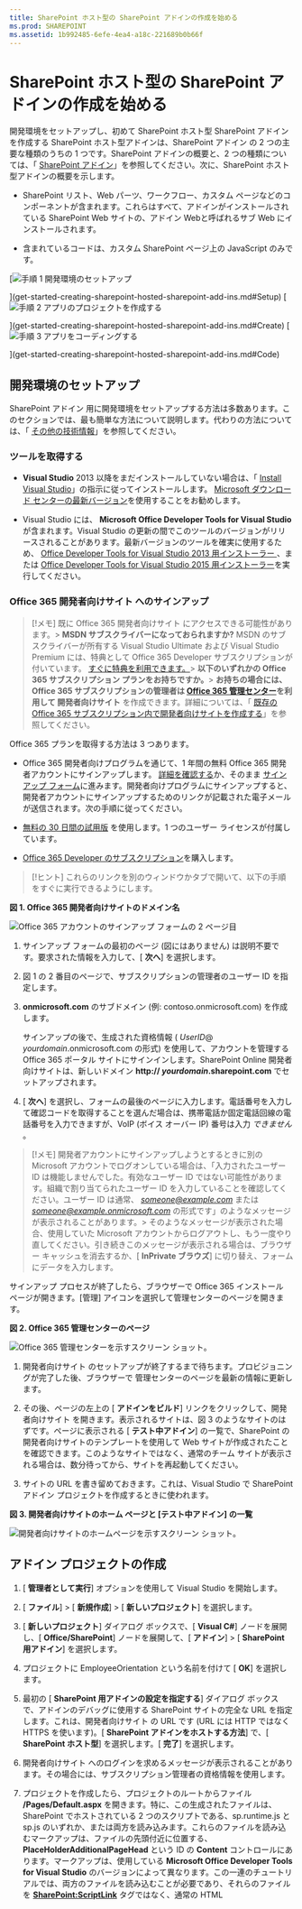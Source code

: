 ```yaml
---
title: SharePoint ホスト型の SharePoint アドインの作成を始める
ms.prod: SHAREPOINT
ms.assetid: 1b992485-6efe-4ea4-a18c-221689b0b66f
---
```



# SharePoint ホスト型の SharePoint アドインの作成を始める
開発環境をセットアップし、初めて SharePoint ホスト型 SharePoint アドイン を作成する
SharePoint ホスト型アドインは、SharePoint アドイン の 2 つの主要な種類のうちの 1 つです。SharePoint アドインの概要と、2 つの種類については、「 [SharePoint アドイン](sharepoint-add-ins.md)」を参照してください。次に、SharePoint ホスト型アドインの概要を示します。
  
    
    


- SharePoint リスト、Web パーツ、ワークフロー、カスタム ページなどのコンポーネントが含まれます。これらはすべて、アドインがインストールされている SharePoint Web サイトの、アドイン Webと呼ばれるサブ Web にインストールされます。
    
  
- 含まれているコードは、カスタム SharePoint ページ上の JavaScript のみです。
    
  

 [![手順 1 開発環境のセットアップ](images/6d3bbe0a-399e-4747-9e1a-01d42954ce32.png)
  
    
    
](get-started-creating-sharepoint-hosted-sharepoint-add-ins.md#Setup) [![手順 2 アプリのプロジェクトを作成する](images/d69871f6-c503-463b-bf96-4b6d7306c313.png)
  
    
    
](get-started-creating-sharepoint-hosted-sharepoint-add-ins.md#Create) [![手順 3 アプリをコーディングする](images/e5f8a9a2-e5fb-42d1-b19a-300178c626fb.png)
  
    
    
](get-started-creating-sharepoint-hosted-sharepoint-add-ins.md#Code)
  
    
    


## 開発環境のセットアップ
<a name="Setup"> </a>

SharePoint アドイン 用に開発環境をセットアップする方法は多数あります。このセクションでは、最も簡単な方法について説明します。代わりの方法については、「 [その他の技術情報](#bk_addresources)」を参照してください。
  
    
    

### ツールを取得する


- **Visual Studio** 2013 以降をまだインストールしていない場合は、「 [Install Visual Studio](http://msdn.microsoft.com/library/da049020-cfda-40d7-8ff4-7492772b620f.aspx)」の指示に従ってインストールします。 [Microsoft ダウンロード センターの最新バージョン](https://www.visualstudio.com/downloads/download-visual-studio-vs)を使用することをお勧めします。
    
  
- Visual Studio には、 **Microsoft Office Developer Tools for Visual Studio** が含まれます。Visual Studio の更新の間でこのツールのバージョンがリリースされることがあります。最新バージョンのツールを確実に使用するため、 [Office Developer Tools for Visual Studio 2013 用インストーラー ](http://aka.ms/OfficeDevToolsForVS2013)、または  [Office Developer Tools for Visual Studio 2015 用インストーラー](http://aka.ms/OfficeDevToolsForVS2015)を実行してください。
    
  

### Office 365 開発者向けサイト へのサインアップ
<a name="o365_signup"> </a>


> [!メモ]
>  既に Office 365 開発者向けサイト にアクセスできる可能性があります。> **MSDN サブスクライバーになっておられますか?** MSDN のサブスクライバーが所有する Visual Studio Ultimate および Visual Studio Premium には、特典として Office 365 Developer サブスクリプションが付いています。 [すぐに特典を利用できます。](https://msdn.microsoft.com/subscriptions/manage/default.aspx)> **以下のいずれかの Office 365 サブスクリプション プランをお持ちですか。**> **お持ちの場合には、Office 365 サブスクリプションの管理者は  [Office 365 管理センター](https://portal.microsoftonline.com/admin/default.aspx)を利用して 開発者向けサイト** を作成できます。詳細については、「 [既存の Office 365 サブスクリプション内で開発者向けサイトを作成する](create-a-developer-site-on-an-existing-office-365-subscription.md)」を参照してください。 
  
    
    

Office 365 プランを取得する方法は 3 つあります。
  
    
    

- Office 365 開発者向けプログラムを通じて、1 年間の無料 Office 365 開発者アカウントにサインアップします。 [詳細を確認する](http://dev.office.com/devprogram)か、そのまま [サインアップ フォーム](https://profile.microsoft.com/RegSysProfileCenter/wizardnp.aspx?wizid=14b845d0-938c-45af-b061-f798fbb4d170)に進みます。開発者向けプログラムにサインアップすると、開発者アカウントにサインアップするためのリンクが記載された電子メールが送信されます。次の手順に従ってください。
    
  
-  [無料の 30 日間の試用版](https://portal.microsoftonline.com/Signup/MainSignUp.aspx?OfferId=6881A1CB-F4EB-4db3-9F18-388898DAF510&amp;DL=DEVELOPERPACK) を使用します。1 つのユーザー ライセンスが付属しています。
    
  
-  [Office 365 Developer のサブスクリプション](https://portal.microsoftonline.com/Signup/MainSignUp.aspx?OfferId=C69E7747-2566-4897-8CBA-B998ED3BAB88&amp;DL=DEVELOPERPACK)を購入します。
    
  

> [!ヒント]
> これらのリンクを別のウィンドウかタブで開いて、以下の手順をすぐに実行できるようにします。 
  
    
    


**図 1. Office 365 開発者向けサイトのドメイン名**

  
    
    

  
    
    
![Office 365 アカウントのサインアップ フォームの 2 ページ目](images/ff384c69-56bf-4ceb-81c3-8b874e2407f0.png)
  
    
    

  
    
    

  
    
    

1. サインアップ フォームの最初のページ (図にはありません) は説明不要です。要求された情報を入力して、[ **次へ**] を選択します。
    
  
2. 図 1 の 2 番目のページで、サブスクリプションの管理者のユーザー ID を指定します。
    
  
3. **onmicrosoft.com** のサブドメイン (例: contoso.onmicrosoft.com) を作成します。
    
    サインアップの後で、生成された資格情報 ( _UserID_@ _yourdomain_.onmicrosoft.com の形式) を使用して、アカウントを管理する Office 365 ポータル サイトにサインインします。SharePoint Online 開発者向けサイトは、新しいドメイン **http:// _yourdomain_.sharepoint.com** でセットアップされます。
    
  
4. [ **次へ**] を選択し、フォームの最後のページに入力します。電話番号を入力して確認コードを取得することを選んだ場合は、携帯電話か固定電話回線の電話番号を入力できますが、VoIP (ボイス オーバー IP) 番号は入力 *できません*  。
    
  

    
> [!メモ]
> 開発者アカウントにサインアップしようとするときに別の Microsoft アカウントでログオンしている場合は、「入力されたユーザー ID は機能しませんでした。有効なユーザー ID ではない可能性があります。組織で割り当てられたユーザー ID を入力していることを確認してください。ユーザー ID は通常、 *someone@example.com*  または *someone@example.onmicrosoft.com*  の形式です」のようなメッセージが表示されることがあります。> そのようなメッセージが表示された場合、使用していた Microsoft アカウントからログアウトし、もう一度やり直してください。引き続きこのメッセージが表示される場合は、ブラウザー キャッシュを消去するか、[ **InPrivate ブラウズ**] に切り替え、フォームにデータを入力します。 
  
    
    

サインアップ プロセスが終了したら、ブラウザーで Office 365 インストール ページが開きます。[管理] アイコンを選択して管理センターのページを開きます。
  
    
    

**図 2. Office 365 管理センターのページ**

  
    
    

  
    
    
![Office 365 管理センターを示すスクリーン ショット。](images/SP15_Office365AdminInset_border.png)
  
    
    

  
    
    

1. 開発者向けサイト のセットアップが終了するまで待ちます。プロビジョニングが完了した後、ブラウザーで 管理センターのページを最新の情報に更新します。
    
  
2. その後、ページの左上の [ **アドインをビルド**] リンクをクリックして、開発者向けサイト を開きます。表示されるサイトは、図 3 のようなサイトのはずです。ページに表示される [ **テスト中アドイン**] の一覧で、SharePoint の開発者向けサイトのテンプレートを使用して Web サイトが作成されたことを確認できます。このようなサイトではなく、通常のチーム サイトが表示される場合は、数分待ってから、サイトを再起動してください。
    
  
3. サイトの URL を書き留めておきます。これは、Visual Studio で SharePoint アドイン プロジェクトを作成するときに使われます。
    
  

**図 3. 開発者向けサイトのホーム ページと [テスト中アドイン] の一覧**

  
    
    

  
    
    
![開発者向けサイトのホームページを示すスクリーン ショット。](images/SP15_DeveloperSiteHome_border.png)
  
    
    

  
    
    

  
    
    

## アドイン プロジェクトの作成
<a name="Create"> </a>


1. [ **管理者として実行**] オプションを使用して Visual Studio を開始します。
    
  
2. [ **ファイル**] > [ **新規作成**] > [ **新しいプロジェクト**] を選択します。
    
  
3. [ **新しいプロジェクト**] ダイアログ ボックスで、[ **Visual C#**] ノードを展開し、[ **Office/SharePoint**] ノードを展開して、[ **アドイン**] > [ **SharePoint 用アドイン**] を選択します。
    
  
4. プロジェクトに EmployeeOrientation という名前を付けて [ **OK**] を選択します。
    
  
5. 最初の [ **SharePoint 用アドインの設定を指定する**] ダイアログ ボックスで、アドインのデバッグに使用する SharePoint サイトの完全な URL を指定します。これは、開発者向けサイト の URL です (URL には HTTP ではなく HTTPS を使います)。[ **SharePoint アドインをホストする方法**] で、[ **SharePoint ホスト型**] を選択します。[ **完了**] を選択します。
    
  
6. 開発者向けサイト へのログインを求めるメッセージが表示されることがあります。その場合には、サブスクリプション管理者の資格情報を使用します。
    
  
7. プロジェクトを作成したら、プロジェクトのルートからファイル **/Pages/Default.aspx** を開きます。特に、この生成されたファイルは、SharePoint でホストされている 2 つのスクリプトである、sp.runtime.js と sp.js のいずれか、または両方を読み込みます。これらのファイルを読み込むマークアップは、ファイルの先頭付近に位置する、 **PlaceHolderAdditionalPageHead** という ID の **Content** コントロールにあります。マークアップは、使用している **Microsoft Office Developer Tools for Visual Studio** のバージョンによって異なります。この一連のチュートリアルでは、両方のファイルを読み込むことが必要であり、それらのファイルを **<SharePoint:ScriptLink>** タグではなく、通常の HTML **<script>** タグで読み込むことが必要です。 **PlaceHolderAdditionalPageHead** コントロールの中の行 `<meta name="WebPartPageExpansion" content="full" />` の *すぐ上*  に、次の行があることをご確認ください。
    
  ```
  
<script type="text/javascript" src="/_layouts/15/sp.runtime.js"></script>
<script type="text/javascript" src="/_layouts/15/sp.js"></script> 

  ```


    次いで、2 ファイルのどちらかを読み込むマークアップが他にもないかファイルを検索し、重複するマークアップを削除します。ファイルを保存して閉じます。
    
  

## アドインのコーディング
<a name="Code"> </a>

初めての SharePoint ホスト型 SharePoint アドインの場合、従来の SharePoint 拡張 (ユーザー設定リストとリスト インスタンス) を含めます。
  
    
    

1. **ソリューション エクスプローラー**で、AppManifest.xml ファイルを開きます。
    
  
2. マニフェスト デザイナーが開くので、 **Title** フィールドの単語間にスペースを入れてEmployee Orientation とします ( **Name** フィールドは変更 *しない*  でください)。
    
  
3. ファイルを保存して閉じます。
    
  
4. **ソリューション エクスプローラー**でプロジェクトを右クリックして、[ **追加**] > [ **新しいフォルダー**] と選択します。フォルダーの名前を Lists とします。
    
  
5. 新しいフォルダーを右クリックして、[ **追加**] > [ **新しいアイテム**] と選択します。[ **新しいアイテムの追加**] ダイアログが **Office/SharePoint** ノードに対して開きます。
    
  
6. [ **リスト**] を選択します。名前を NewEmployeeOrientation として、[ **追加**] を選択します。
    
  
7. [ **SharePoint カスタマイズ ウィザード**] の [ **リストの設定を選択**] ページで、リストの表示名を既定の **NewEmployeeOrientation** のままにして、[ **カスタマイズ可能なリスト テンプレートおよびそのリスト インスタンスを作成**] オプション ボタンを選択します。続いて、ドロップダウン リストで [ **既定 (カスタム リスト)**] 、さらに [ **完了**] と選択します。
    
  
8. ウィザードによって **NewEmployeeOrientation** リスト テンプレートが作成され、 **NewEmployeeOrientationInstance** という名前の子リスト インスタンスが入ります。リスト デザイナーが開く場合があります。後ほど使用します。
    
  
9. **ソリューション エクスプローラー**で **NewEmployeeOrientationInstance** ノードがまだ展開されていない場合にはこの時点で展開し、リスト *インスタンス*  の子である elements.xml ファイルと、リスト *テンプレート*  の子である elements.xml ファイルをはっきりと区別できるようにします。
    
   **ソリューション エクスプローラー内の Lists ノード**

  

     ![子 NewEmployeeOrientation テンプレート使用してフォルダーを一覧表示します。このテンプレート自体、NewEmployeeOrientationInstance、elements.xml ファイル、および schema.xml ファイルの 3 つの子が含まれます。インスタンスには elements.xml という名前の子があります。](images/10e5d116-d24b-4a44-bfff-cfbf2f971b1e.PNG)
  

    
    
  
10. **NewEmployeeOrientation** リスト テンプレートの子である elements.xml を開きます。
    
  
11. **DisplayName** 属性 ( **Name** 属性ではありません) にスペースを追加し、"New Employee Orientation" と分かりやすくします。
    
  
12. **Description** 属性を"Orientation information about new employees" と設定します。
    
  
13. 他のすべての属性は既定のままにして、ファイルを保存して閉じます。
    
  
14. リスト デザイナーが開かない場合、 **ソリューション エクスプローラー**で **NewEmployeeOrientation** ノードを選択します。
    
  
15. デザイナーで [ **リスト**] タブを開きます。このタブを使用して、リスト  *インスタンス*  (リスト *テンプレート*  ではありません) の特定の値を設定します。ただし、一部の既定値はテンプレートから継承されます。
    
  
16. このタブの値を次のように変更します。
    
  - **タイトル**: New Employees in Seattle
    
  
  - **リストの URL**: Lists/NewEmployeesInSeattle
    
  
  - **説明**: The new employees in Seattle.
    
  

    チェックボックスは既定の状態のままにして、ファイルを保存してデザイナーを閉じます。
    
  
17. リスト インスタンスの名前が **ソリューション エクスプローラー**で古いままの場合があります。その場合、 **NewEmployeeOrientationInstance** のショートカット メニューを開いて [ **名前変更**] を選択し、NewEmployeesInSeattle という名前に変更します。
    
  
18. schema.xml ファイルを開きます。
    
  
19. **BaseViewID** 値が "0" の **View** 要素で、既存の **ViewFields** 要素を次のマークアップで置換します ( `Title` という名前の **FieldRef** にこの GUID を正確にそのまま使用してください)。
    
     *自動生成されたこの schema.xml ファイルでは想定外の場所に改行が示される場合があります。 **ViewFields** 要素の開始タグと終了タグの数が一致していることを確認してください。読みやすくするために改行を追加します。* 
    


  ```
  
<ViewFields>
  <FieldRef Name="Title" ID="{fa564e0f-0c70-4ab9-b863-0177e6ddd247}" DisplayName="Employee" />
 </ViewFields>
  ```

20. 引き続き schema.xml ファイルで、 **BaseViewID** 値が "1" の **View** 要素で、既存の **ViewFields** 要素を次のマークアップで置換します ( `LinkTitle` という名前の **FieldRef** にこの GUID を正確にそのまま使用してください)。
    
  ```
  
<ViewFields>
  <FieldRef Name="LinkTitle" ID="{82642ec8-ef9b-478f-acf9-31f7d45fbc31}" DisplayName="Employee" />
</ViewFields>
  ```

21. schema.xml ファイルを保存して閉じます。
    
  
22. リスト  *インスタンス* **NewEmployeesInSeattle** の子である elements.xml ファイル (リスト *テンプレート* **NewEmployeeOrientation** の子である elements.xml ではありません) を開きます。
    
  
23. このファイルでは、いくらかの初期データをリストに取り込みます。これを行うには、以下の **Data** 要素マークアップを **ListInstance** 要素の子要素として追加します。.
    
  ```
  
<Data>
  <Rows>
    <Row>
      <Field Name="Title">Tom Higginbotham</Field>
    </Row>
    <Row>
      <Field Name="Title">Satomi Hayakawa</Field>
    </Row>
    <Row>
      <Field Name="Title">Cassi Hicks</Field>
    </Row>
    <Row>
      <Field Name="Title">Lertchai Treetawatchaiwong</Field>
    </Row>
  </Rows>
</Data>
  ```

24. ファイルを保存して閉じます。
    
  
25. **ソリューション エクスプローラー**で **Feature1** をダブルクリックしてフィーチャー デザイナーを開きます。デザイナーで [ **タイトル**] を New Employee Orientation Components に、[ **説明**] を Lists and other components for getting employees oriented to the company に設定します。ファイルを保存して、デザイナーを閉じます。
    
  
26. **ソリューション エクスプローラー**の **Feature1** が自動的に名前変更されない場合、ショートカット メニューを開いて [ **名前変更**] を選択し、NewEmployeeOrientationComponents に変更します。
    
  
27. Default.aspx ファイルを開きます。
    
  
28. ID が **PlaceHolderPageTitleInTitleArea** の ASP.NET **Content** 要素を検索します。既定の文字列 "Page Title" を "New Employees by Location" に置き換えます。
    
  
29. ID が **PlaceHolderMain** の ASP.NET **Content** 要素を検索します。そのコンテンツを次のマークアップに *置き換えます*  。 ` _spPageContextInfo` は、SharePoint が自動的にページに組み込む JavaScript オブジェクトです。その `webAbsoluteUrl` プロパティによって、アドイン Web の URL が返されます。
    
  ```XML
  
<p><asp:HyperLink runat="server"
    NavigateUrl="JavaScript:window.location = _spPageContextInfo.webAbsoluteUrl + '/Lists/NewEmployeesInSeattle/AllItems.aspx';" 
    Text="New Employees in Seattle" /></p>

  ```


## アドインの実行とリストのテスト
<a name="Code"> </a>


  
    
    

1. F5 キーを使用して、アドインを展開して実行します。Visual Studio によって、アドインの一時的なインストール環境が SharePoint テスト サイトに作成され、アドインがすぐに実行されます (インストール済みの SharePoint アドイン をエンド ユーザーが実行する方法については、 [次の手順](#Nextsteps)をご覧ください)。
    
  
2. アドインの既定のページが開いたら、[ **New Employees in Seattle**] リンクを選択してユーザー設定リストのインスタンスを開きます。
    
   **既定のページとリスト ビュー ページ**

  

     ![「地域ごとの新入社員」というタイトルのアドインの既定のページが表示されています。「シアトルの新入社員」というラベルのリンクがあります。このリンクからの矢印は、一覧のリスト ビュー ページを指します。「シアトルの新入社員」というタイトルで、下に一覧が表示されます。](images/9dc5cefe-083a-4807-bee6-473001f23db9.png)
  

    
    
  
3. リストでアイテムの追加および削除を行います。
    
  
4. デバッグ セッションを終了するには、ブラウザー ウィンドウを閉じるか、Visual Studio でデバッグを停止します。F5 を押すたびに、Visual Studio によって、旧バージョンのアドインが取り消され、最新バージョンのアドインがインストールされます。
    
  
5. このアドインおよび他の記事の Visual Studio ソリューションを操作し、それが終了したら前回のアドインを取り消すとよいでしょう。 **ソリューション エクスプローラー**のプロジェクトを右クリックして、[ **取り消し**] を選択します。
    
  

## 
<a name="Nextsteps"> </a>

現時点では、リスト内にそれほど多くのオリエンテーション情報は含まれていません。このシリーズの後ほどの記事で情報を追加します。ただし、こコーディングはしばらく中断し、れから SharePoint アドイン の展開方法について「 [SharePoint 用の SharePoint ホスト型アドインを展開してインストールする](deploy-and-install-a-sharepoint-hosted-sharepoint-add-in.md)」で取り上げます。
  
    
    

